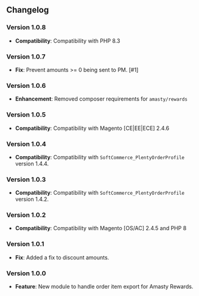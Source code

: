 ## Changelog

### Version 1.0.8
- **Compatibility**: Compatibility with PHP 8.3

### Version 1.0.7
- **Fix**: Prevent amounts >= 0 being sent to PM. [#1]

### Version 1.0.6
- **Enhancement**: Removed composer requirements for `amasty/rewards`

### Version 1.0.5
- **Compatibility**: Compatibility with Magento [CE|EE|ECE] 2.4.6

### Version 1.0.4
- **Compatibility**: Compatibility with `SoftCommerce_PlentyOrderProfile` version 1.4.4.

### Version 1.0.3
- **Compatibility**: Compatibility with `SoftCommerce_PlentyOrderProfile` version 1.4.2.

### Version 1.0.2
- **Compatibility**: Compatibility with Magento [OS/AC] 2.4.5 and PHP 8

### Version 1.0.1
- **Fix**: Added a fix to discount amounts.

### Version 1.0.0
- **Feature**: New module to handle order item export for Amasty Rewards.

